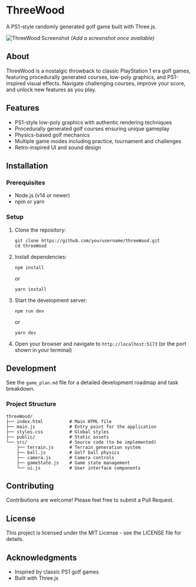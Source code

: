 # ThreeWood

A PS1-style randomly generated golf game built with Three.js.

![ThreeWood Screenshot](screenshot.png) *(Add a screenshot once available)*

## About

ThreeWood is a nostalgic throwback to classic PlayStation 1 era golf games, featuring procedurally generated courses, low-poly graphics, and PS1-inspired visual effects. Navigate challenging courses, improve your score, and unlock new features as you play.

## Features

- PS1-style low-poly graphics with authentic rendering techniques
- Procedurally generated golf courses ensuring unique gameplay
- Physics-based golf mechanics
- Multiple game modes including practice, tournament and challenges
- Retro-inspired UI and sound design

## Installation

### Prerequisites

- Node.js (v14 or newer)
- npm or yarn

### Setup

1. Clone the repository:
   ```
   git clone https://github.com/yourusername/threeWood.git
   cd threeWood
   ```

2. Install dependencies:
   ```
   npm install
   ```
   or
   ```
   yarn install
   ```

3. Start the development server:
   ```
   npm run dev
   ```
   or
   ```
   yarn dev
   ```

4. Open your browser and navigate to `http://localhost:5173` (or the port shown in your terminal)

## Development

See the `game_plan.md` file for a detailed development roadmap and task breakdown.

### Project Structure

```
threeWood/
├── index.html          # Main HTML file
├── main.js             # Entry point for the application
├── styles.css          # Global styles
├── public/             # Static assets
└── src/                # Source code (to be implemented)
    ├── terrain.js      # Terrain generation system
    ├── ball.js         # Golf ball physics
    ├── camera.js       # Camera controls
    ├── gameState.js    # Game state management
    └── ui.js           # User interface components
```

## Contributing

Contributions are welcome! Please feel free to submit a Pull Request.

## License

This project is licensed under the MIT License - see the LICENSE file for details.

## Acknowledgments

- Inspired by classic PS1 golf games
- Built with Three.js 